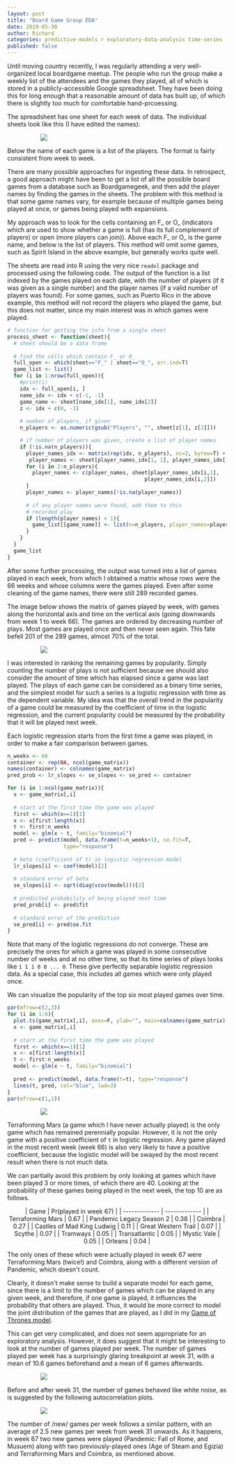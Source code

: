 ```yaml
---
layout: post
title: "Board Game Group EDA"
date: 2019-05-30
author: Richard
categories: predictive-models r exploratory-data-analysis time-series
published: false
---
```

Until moving country recently, I was regularly attending a very well-organized local boardgame meetup. The people who run the group make a weekly list of the attendees and the games they played, all of which is stored in a publicly-accessible Google spreadsheet. They have been doing this for long enough that a reasonable amount of data has built up, of which there is slightly too much for comfortable hand-prcoessing.

The spreadsheet has one sheet for each week of data. The individual sheets look like this (I have edited the names):

<div style="width:70%; margin:0 auto;">
 <img src="/blog/images/2019-05/schedule_jan_9.png" />
</div>

Below the name of each game is a list of the players. The format is fairly consistent from week to week.

There are many possible approaches for ingesting these data. In retrospect, a good approach might have been to get a list of all the possible board games from a database such as Boardgamegeek, and then add the player names by finding the games in the sheets. The problem with this method is that some game names vary, for example because of multiple games being played at once, or games being played with expansions.

My approach was to look for the cells containing an F_ or O_ (indicators which are used to show whether a game is full (has its full complement of players) or open (more players can join)). Above each F_ or O_ is the game name, and below is the list of players. This method will omit some games, such as Spirit Island in the above example, but generally works quite well.

The sheets are read into R using the very nice `readxl` package and processed using the following code. The output of the function is a list indexed by the games played on each date, with the number of players (if it was given as a single number) and the player names (if a valid number of players was found). For some games, such as Puerto Rico in the above example, this method will not record the players who played the game, but this does not matter, since my main interest was in which games were played.

```r
# function for getting the info from a single sheet
process_sheet <- function(sheet){
  # sheet should be a data frame
  
  # find the cells which contain F_ or O_
  full_open <- which(sheet=="F_" | sheet=="O_", arr.ind=T)
  game_list <- list()
  for (i in 1:nrow(full_open)){
    #print(i)
    idx <- full_open[i, ]
    name_idx <- idx + c(-1, -1)
    game_name <- sheet[name_idx[1], name_idx[2]]
    z <- idx + c(0, -1)
    
    # number of players, if given
    n_players <- as.numeric(gsub("Players", "", sheet[z[1], z[2]]))

    # if number of players was given, create a list of player names
    if (!is.na(n_players)){
      player_names_idx <- matrix(rep(idx, n_players), nc=2, byrow=T) + cbind(1:n_players, -1)
       player_names <- sheet[player_names_idx[1, 1], player_names_idx[1,2]]
      for (i in 2:n_players){
        player_names <- c(player_names, sheet[player_names_idx[i,1],
                                            player_names_idx[i,2]])
      }
      player_names <- player_names[!is.na(player_names)]
      
      # if any player names were found, add them to this 
      # recorded play
      if (length(player_names) > 1){
        game_list[[game_name]] <- list(n=n_players, player_names=player_names)
      }
    }
  }
  game_list
}
```

After some further processing, the output was turned into a list of games played in each week, from which I obtained a matrix whose rows were the 66 weeks and whose columns were the games played. Even after some cleaning of the game names, there were still 289 recorded games.

The image below shows the matrix of games played by week, with games along the horizontal axis and time on the vertical axis (going downwards from week 1 to week 66). The games are ordered by decreasing number of plays. Most games are played once and then never seen again. This fate befell 201 of the 289 games, almost 70\% of the total.

<div style="width:70%; margin:0 auto;">
 <img src="/blog/images/2019-05/game_matrix.png" />
</div>

I was interested in ranking the remaining games by popularity. Simply counting the number of plays is not sufficient because we should also consider the amount of time which has elapsed since a game was last played. The plays of each game can be considered as a binary time series, and the simplest model for such a series is a logistic regression with time as the dependent variable. My idea was that the overall trend in the popularity of a game could be measured by the coefficient of time in the logistic regression, and the current popularity could be measured by the probability that it will be played next week.

Each logistic regression starts from the first time a game was played, in order to make a fair comparison between games.

```r
n_weeks <- 66
container <- rep(NA, ncol(game_matrix))
names(container) <- colnames(game_matrix)
pred_prob <- lr_slopes <- se_slopes <- se_pred <- container

for (i in 1:ncol(game_matrix)){
  x <- game_matrix[,i]
  
  # start at the first time the game was played
  first <- which(x==1)[1]
  x <- x[first:length(x)]
  t <- first:n_weeks
  model <- glm(x ~ t, family="binomial")
  pred <- predict(model, data.frame(t=n_weeks+1), se.fit=T,
                  type="response")
  
  # beta (coefficient of t) in logistic regression model
  lr_slopes[i] <- coef(model)[2]
  
  # standard error of beta
  se_slopes[i] <- sqrt(diag(vcov(model)))[2]
  
  # predicted probability of being played next time
  pred_prob[i] <- pred$fit
  
  # standard error of the prediction
  se_pred[i] <- pred$se.fit
}
```

Note that many of the logistic regressions do not converge. These are precisely the ones for which a game was played in some consecutive number of weeks and at no other time, so that its time series of plays looks like `1 1 1 0 0 ... 0`. These give perfectly separable logistic regression data. As a special case, this includes all games which were only played once.

We can visualize the popularity of the top six most played games over time.

```r
par(mfrow=c(2,3))
for (i in 1:6){
  plot.ts(game_matrix[,i], axes=F, ylab="", main=colnames(game_matrix)[i])
  x <- game_matrix[,i]
  
  # start at the first time the game was played
  first <- which(x==1)[1]
  x <- x[first:length(x)]
  t <- first:n_weeks
  model <- glm(x ~ t, family="binomial")
  
  pred <- predict(model, data.frame(t=t), type="response")
  lines(t, pred, col="blue", lwd=3)
}
par(mfrow=c(1,1))
```

<div style="width:70%; margin:0 auto;">
 <img src="/blog/images/2019-05/logistic_plots.png" />
</div>

Terraforming Mars (a game which I have never actually played) is the only game which has remained perennially popular. However, it is not the only game with a positive coefficient of `t` in logistic regression. Any game played in the most recent week (week 66) is also very likely to have a positive coefficient, because the logistic model will be swayed by the most recent result when there is not much data. 

We can partially avoid this problem by only looking at games which have been played 3 or more times, of which there are 40. Looking at the probability of these games being played in the next week, the top 10 are as follows.

<center>
| Game | Pr(played in week 67) |
| ------------- | ------------- |
| Terraforming Mars | 0.67 |
| Pandemic Legacy Season 2  | 0.38 |
| Coimbra | 0.27 |
| Castles of Mad King Ludwig | 0.11 |
|  Great Western Trail | 0.07 |
| Scythe | 0.07 | 
| Tramways | 0.05 |
| Transatlantic | 0.05 |
| Mystic Vale | 0.05 |
| Orleans | 0.04 |
 </center>
 
The only ones of these which were actually played in week 67 were Terraforming Mars (twice!) and Coimbra, along with a different version of Pandemic, which doesn't count.
 
Clearly, it doesn't make sense to build a separate model for each game, since there is a limit to the number of games which can be played in any given week, and therefore, if one game is played, it influences the probability that others are played. Thus, it would be more correct to model the joint distribution of the games that are played, as I did in my [Game of Thrones model](https://arxiv.org/abs/1409.5830).

This can get very complicated, and does not seem appropriate for an exploratory analysis. However, it does suggest that it might be interesting to look at the number of games played per week. The number of games played per week has a surprisingly glaring breakpoint at week 31, with a mean of 10.6 games beforehand and a mean of 6 games afterwards.

<div style="width:70%; margin:0 auto;">
 <img src="/blog/images/2019-05/number_games.png" />
</div>

Before and after week 31, the number of games behaved like white noise, as is suggested by the following autocorrelation plots.

<div style="width:70%; margin:0 auto;">
 <img src="/blog/images/2019-05/autocorrelations.png" />
</div>

The number of /new/ games per week follows a similar pattern, with an average of 2.5 new games per week from week 31 onwards. As it happens, in week 67 two new games were played (Pandemic: Fall of Rome, and Musuem) along with two previously-played ones (Age of Steam and Egizia) and Terraforming Mars and Coimbra, as mentioned above.


